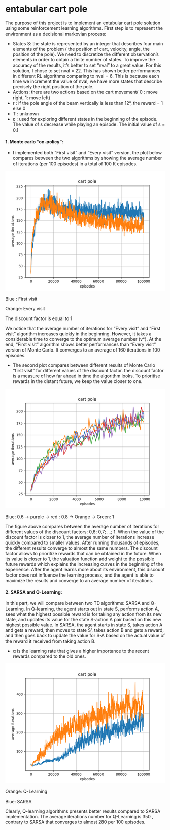 # entabular cart pole

The purpose of this project is to implement an entabular cart pole solution using some reinforcement learning algorithms.
First step is to represent the environment as a decisional markovian process: 
* States S: the state is represented by an integer that describes four main elements of the problem ( the position of cart, velocity, angle, the position of the pole). We need to discretize the different observation’s elements in order to obtain a finite number of states. To improve the accuracy of the results, it’s better to set “nval” to a great value. For this solution, I chose to set nval = 22. This has shown better performances in different RL algorithms comparing to nval = 6. This is because each time we increment the value of nval, we have more states that describe precisely the right position of the pole. 
* Actions: there are two actions based on the cart movement( 0 : move right, 1: move left) 
* r : if the pole angle of the beam vertically is less than 12°, the reward = 1 else 0
* T :  unknown  
* ε :  used for exploring different states in the beginning of the episode. The value of ε decrease while playing an episode. The initial value of ε = 0.1 

 #### 1. Monte carlo “on-policy”:

* I implemented both “First visit” and “Every visit” version, the plot below compares between the two algorithms by showing the average number of iterations (per 100 episodes) in a total of 100 K episodes. 

![](/FirstVsEvery_100.png)
 
Blue : First visit

Orange: Every visit 

The discount factor is equal to 1

We notice that the average number of iterations for “Every visit” and “First visit” algorithm increases quickly in the beginning. However, it takes a considerable time to converge to the optimum average number (v*). At the end, “First visit” algorithm shows better performances than “Every visit” version of Monte Carlo. It converges to an average of 160 iterations in 100 episodes. 

* The second plot compares between different results of Monte Carlo “first visit” for different values of the discount factor. the discount factor is a measure of how far ahead in time the algorithm looks. To prioritise rewards in the distant future, we keep the value closer to one. 

![](/gam.png)

Blue: 0.6 -> purple -> red : 0.8  -> Orange -> Green: 1

The figure above compares between the average number of iterations for different values of the discount factors: 0,6; 0,7; …; 1. When the value of the discount factor is closer to 1, the average number of iterations increase quickly compared to smaller values. After running thousands of episodes, the different results converge to almost the same numbers. The discount factor allows to prioritize rewards that can be obtained in the future. When its value is closer to 1, the valuation function add weight to the possible future rewards which explains the increasing curves in the beginning of the experience. After the agent learns more about its environment, this discount factor does not influence the learning process, and the agent is able to maximize the results and converge to an average number of iterations. 

#### 2. SARSA and Q-Learning:

In this part, we will compare between two TD algorithms: SARSA and Q-Learning. In Q-learning, the agent starts out in state S, performs action A, sees what the highest possible reward is for taking any action from its new state, and updates its value for the state S-action A pair based on this new highest possible value. In SARSA, the agent starts in state S, takes action A and gets a reward, then moves to state S’, takes action B and gets a reward, and then goes back to update the value for S-A based on the actual value of the reward it received from taking action B.

 * α  is the learning rate that gives a higher importance to the recent rewards compared to the old ones. 
 
 ![](/sarsavsQlearning.png)
 
Orange: Q-Learning

Blue: SARSA

Clearly, Q-learning algorithms presents better results compared to SARSA implementation. The average iterations number for Q-Learning is 350 , contrary to SARSA that converges to almost 280 per 100 episodes. 



